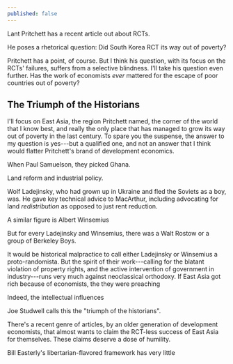 ```yaml
---
published: false
---
```

Lant Pritchett has a recent article out about RCTs.

He poses a rhetorical question: Did South Korea RCT its way out of poverty?

Pritchett has a point, of course. But I think his question, with its focus on the RCTs' failures, suffers from a selective blindness. I'll take his question even further. Has the work of economists _ever_ mattered for the escape of poor countries out of poverty?

## The Triumph of the Historians

I'll focus on East Asia, the region Pritchett named, the corner of the world that I know best, and really the only place that has managed to grow its way out of poverty in the last century. To spare you the suspense, the answer to my question is yes---but a qualified one, and not an answer that I think would flatter Pritchett's brand of development economics.

When Paul Samuelson, they picked Ghana.

Land reform and industrial policy.

Wolf Ladejinsky, who had grown up in Ukraine and fled the Soviets as a boy, was. He gave key technical advice to MacArthur, including advocating for land _redistribution_ as opposed to just rent reduction.

A similar figure is Albert Winsemius

But for every Ladejinsky and Winsemius, there was a Walt Rostow or a group of Berkeley Boys.

It would be historical malpractice to call either Ladejinsky or Winsemius a proto-randomista. But the spirit of their work---calling for the blatant violation of property rights, and the active intervention of government in industry---runs very much against neoclassical orthodoxy. If East Asia got rich because of economists, the they were preaching

Indeed, the intellectual influences

Joe Studwell calls this the "triumph of the historians".



There's a recent genre of articles, by an older generation of development economists, that almost wants to claim the RCT-less success of East Asia for themselves. These claims deserve a dose of humility.

Bill Easterly's libertarian-flavored framework has very little